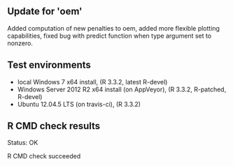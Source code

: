 
## Update for 'oem'

Added computation of new penalties to oem, added more flexible plotting capabilities, fixed bug with predict function when type argument set to nonzero.

## Test environments

* local Windows 7 x64 install, (R 3.3.2, latest R-devel)
* Windows Server 2012 R2 x64 install (on AppVeyor), (R 3.3.2, R-patched, R-devel)
* Ubuntu 12.04.5 LTS (on travis-ci), (R 3.3.2)

## R CMD check results

Status: OK


R CMD check succeeded